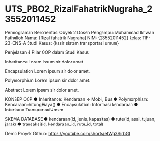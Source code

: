 # UTS_PBO2_RizalFahatrikNugraha_23552011452
Pemrograman Berorientasi Obyek 2 Dosen Pengampu: Muhammad Ikhwan Fathulloh
Nama: {Rizal fahatrik Nugraha}
NIM: {23552011452} 
kelas: TIF-23-CNS-A
Studi Kasus: {kasir sistem transportasi umum} 

Penjelasan 4 Pilar OOP dalam Studi Kasus

Inheritance Lorem ipsum sir dolor amet.

Encapsulation Lorem ipsum sir dolor amet.

Polymorphism Lorem ipsum sir dolor amet.

Abstract Lorem ipsum sir dolor amet.

KONSEP OOP 
● Inheritance: Kendaraan -> Mobil, Bus 
● Polymorphism: Kendaraan::hitungBiaya() 
● Encapsulation: Informasi kendaraan 
● Interface: TransportasiUmum 

SKEMA DATABASE
● kendaraan(id, jenis, kapasitas) 
● rute(id, asal, tujuan, jarak) 
● transaksi(id, kendaraan_id, rute_id, total) 

Demo Proyek Github: https://youtube.com/shorts/etWgSSjrbGI
